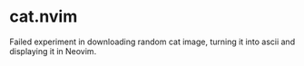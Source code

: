 # cat.nvim
Failed experiment in downloading random cat image, turning it into ascii and displaying it in Neovim.
